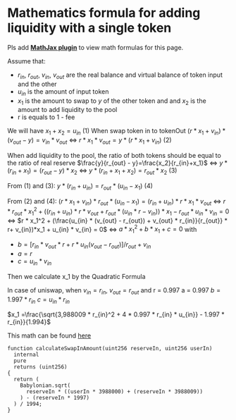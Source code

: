 # Mathematics formula for adding liquidity with a single token

Pls add **[MathJax plugin](https://chrome.google.com/webstore/detail/mathjax-plugin-for-github/ioemnmodlmafdkllaclgeombjnmnbima)** to view math formulas for this page.

Assume that:

- $r_{in}$, $r_{out}$, $v_{in}$, $v_{out}$ are the real balance and virtual balance of token input and the other
- $u_{in}$ is the amount of input token
- $x_1$ is the amount to swap to $y$ of the other token and and $x_2$ is the amount to add liquidity to the pool
- r is equals to 1 - fee

We will have
$x_1 + x_2 = u_{in}$ (1)
When swap token in to tokenOut
$(r * x_1 + v_{in})*(v_{out} - y) = v_{in} * v_{out}$
<=> $r * x_1 * v_{out}= y * (r * x_1 + v_{in})$ (2)

When add liquidity to the pool, the ratio of both tokens should be equal to the ratio of real reserve
$\frac{y}{r_{out} - y}=\frac{x_2}{r_{in}+x_1}$
<=> $y*(r_{in}+x_1) = (r_{out} - y) * x_2$
<=> $y*(r_{in}+x_1+x_2) = r_{out}*x_2$ (3)

From (1) and (3):
$y*(r_{in}+u_{in}) = r_{out} * (u_{in} - x_1)$ (4)

From (2) and (4):
$(r * x_1 + v_{in}) * r_{out} * (u_{in} - x_1)= (r_{in}+u_{in}) * r * x_1 * v_{out}$
<=> $r * r_{out} * x_1^2 + ((r_{in}+u_{in}) * r  * v_{out}  + r_{out} * (u_{in} * r - v_{in}))*x_1 - r_{out} * u_{in} * v_{in} = 0$
<=> $r * x_1^2 + (\frac{u_{in} * (v_{out} - r_{out}) + v_{out} * r_{in}}{r_{out}} * r+ v_{in})*x_1  + u_{in} * v_{in} = 0$
<=> $a * x_1^2 + b * x_1 + c =0$
with

- $b = [r_{in} * v_{out} * r  + r * u_{in}(v_{out} - r_{out}) ] / r_{out} + v_{in}$
- $a = r$
- $c = u_{in} * v_{in}$

Then we calculate x_1 by the Quadratic Formula

In case of uniswap, when $v_{in}=r_{in}$, $v_{out}=r_{out}$ and r = 0.997
a = 0.997
$b = 1.997 * r_{in}$
$c=u_{in} * r_{in}$

$x_1 =\frac{\sqrt{3,988009 * r_{in}^2 + 4 * 0.997 * r_{in} * u_{in}} -  1.997 * r_{in}}{1.994}$

This math can be found [here](https://etherscan.io/address/0x6d9893fa101cd2b1f8d1a12de3189ff7b80fdc10#code#F3#L1)

```solidity=
function calculateSwapInAmount(uint256 reserveIn, uint256 userIn)
  internal
  pure
  returns (uint256)
{
  return (
    Babylonian.sqrt(
      reserveIn * ((userIn * 3988000) + (reserveIn * 3988009))
    ) - (reserveIn * 1997)
  ) / 1994;
}
```
